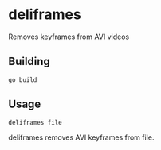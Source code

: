 deliframes
==========

Removes keyframes from AVI videos

Building
--------

    go build

Usage
-----

    deliframes file

deliframes removes AVI keyframes from file.
